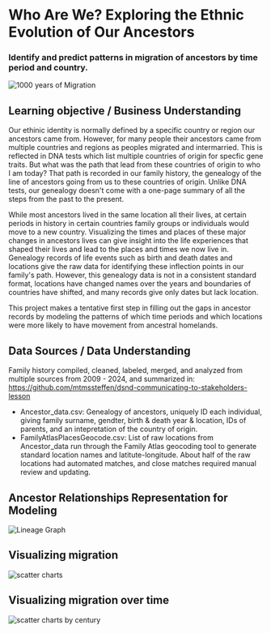 
# Who Are We?  Exploring the Ethnic Evolution of Our Ancestors
### Identify and predict patterns in migration of ancestors by time period and country. 

![1000 years of Migration](https://github.com/user-attachments/assets/479022e4-a12d-4cd9-ac84-75809e49cc08)


## Learning objective / Business Understanding
Our ethinic identity is normally defined by a specific country or region our ancestors came from.  However, for many people their ancestors came from multiple countries and regions as peoples migrated and intermarried.  This is reflected in DNA tests which list multiple countries of origin for specfic gene traits.  But what was the path that lead from these countries of origin to who I am today?  That path is recorded in our family history, the genealogy of the line of ancestors going from us to these countries of origin.  Unlike DNA tests, our genealogy doesn't come with a one-page summary of all the steps from the past to the present.   

While most ancestors lived in the same location all their lives, at certain periods in history in certain countries family groups or individuals would move to a new country.  Visualizing the times and places of these major changes in ancestors lives can give insight into the life experiences that shaped their lives and lead to the places and times we now live in.  Genealogy records of life events such as birth and death dates and locations give the raw data for identifying these inflection points in our family's path.  However, this genealogy data is not in a consistent standard format, locations have changed names over the years and boundaries of countries have shifted, and many records give only dates but lack location.  

This project makes a tentative first step in filling out the gaps in ancestor records by modeling the patterns of which time periods and which locations were more likely to have movement from ancestral homelands.

    
## Data Sources / Data Understanding
Family history compiled, cleaned, labeled, merged, and analyzed from multiple sources from 2009 - 2024, and summarized in:  
https://github.com/mtmssteffen/dsnd-communicating-to-stakeholders-lesson
 - Ancestor_data.csv:  Genealogy of ancestors, uniquely ID each individual, giving family surname, gendter, birth & death year & location, IDs of parents, and an intepretation of the country of origin.
 - FamilyAtlasPlacesGeocode.csv:  List of raw locations from Ancestor_data run through the Family Atlas geocoding tool to generate standard location names and latitute-longitude.  About half of the raw locations had automated matches, and close matches required manual review and updating.


## Ancestor Relationships Representation for Modeling

![Lineage Graph](https://github.com/user-attachments/assets/f41f7af4-746f-4521-b51f-8b5ece9c2990)

## Visualizing migration 

![scatter charts](https://github.com/user-attachments/assets/7f0a722b-40dd-4cdb-bd1c-5a4782663d81)


## Visualizing migration over time

![scatter charts by century](https://github.com/user-attachments/assets/e66dc1d7-c79b-431e-bc9a-69024c05578f)



